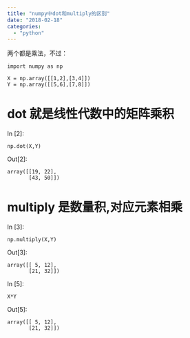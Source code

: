 ```yaml
---
title: "numpy中dot和multiply的区别"
date: "2018-02-18"
categories: 
  - "python"
---
```


两个都是乘法，不过：

```
import numpy as np

X = np.array([[1,2],[3,4]])
Y = np.array([[5,6],[7,8]])

```

# dot 就是线性代数中的矩阵乘积

In \[2\]:

```
np.dot(X,Y)

```

Out\[2\]:

```
array([[19, 22],
       [43, 50]])
```

# multiply 是数量积,对应元素相乘

In \[3\]:

```
np.multiply(X,Y)

```

Out\[3\]:

```
array([[ 5, 12],
       [21, 32]])
```

In \[5\]:

```
X*Y

```

Out\[5\]:

```
array([[ 5, 12],
       [21, 32]])
```

